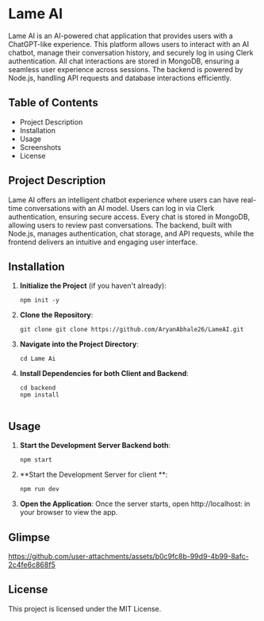 # Lame AI

Lame AI is an AI-powered chat application that provides users with a ChatGPT-like experience. This platform allows users to interact with an AI chatbot, manage their conversation history, and securely log in using Clerk authentication. All chat interactions are stored in MongoDB, ensuring a seamless user experience across sessions. The backend is powered by Node.js, handling API requests and database interactions efficiently.

## Table of Contents

- Project Description
- Installation
- Usage
- Screenshots
- License

## Project Description

Lame AI offers an intelligent chatbot experience where users can have real-time conversations with an AI model. Users can log in via Clerk authentication, ensuring secure access. Every chat is stored in MongoDB, allowing users to review past conversations. The backend, built with Node.js, manages authentication, chat storage, and API requests, while the frontend delivers an intuitive and engaging user interface.

## Installation

1. **Initialize the Project** (if you haven't already):
   ```
   npm init -y
   ```

3. **Clone the Repository**:
   ```
   git clone git clone https://github.com/AryanAbhale26/LameAI.git
   ```
5. **Navigate into the Project Directory**:
   ```
   cd Lame Ai
   ```
7. **Install Dependencies for both Client and Backend**:
   ```
   cd backend
   npm install
 
## Usage

1. **Start the Development Server  Backend both**:
   ```
   npm start
   ```
2. **Start the Development Server for client **:
   ```
   npm run dev
   ```

3. **Open the Application**:
   Once the server starts, open http://localhost: in your browser to view the app.

## Glimpse



https://github.com/user-attachments/assets/b0c9fc8b-99d9-4b99-8afc-2c4fe6c868f5



   



## License

This project is licensed under the MIT License.

